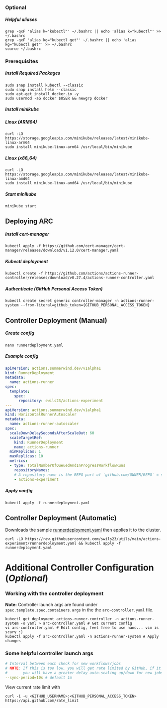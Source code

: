 ### Optional
##### Helpful aliases
```shell
grep -qxF 'alias k="kubectl"' ~/.bashrc || echo 'alias k="kubectl"' >> ~/.bashrc
grep -qxF 'alias kg="kubectl get"' ~/.bashrc || echo 'alias kg="kubectl get"' >> ~/.bashrc
source ~/.bashrc
```

### Prerequisites

##### Install Required Packages

```shell
sudo snap install kubectl --classic
sudo snap install helm --classic
sudo apt-get install docker.io -y
sudo usermod -aG docker $USER && newgrp docker
```

##### Install minikube
##### Linux (ARM64)
```shell
curl -LO https://storage.googleapis.com/minikube/releases/latest/minikube-linux-arm64
sudo install minikube-linux-arm64 /usr/local/bin/minikube
```

##### Linux (x86_64)
```shell
curl -LO https://storage.googleapis.com/minikube/releases/latest/minikube-linux-amd64
sudo install minikube-linux-amd64 /usr/local/bin/minikube
```



##### Start minikube
```shell
minikube start
```


## Deploying ARC
##### Install cert-manager
```shell
kubectl apply -f https://github.com/cert-manager/cert-manager/releases/download/v1.12.0/cert-manager.yaml
```

##### Kubectl deployment
```shell
kubectl create -f https://github.com/actions/actions-runner-controller/releases/download/v0.27.4/actions-runner-controller.yaml
```


##### Authenticate (GitHub Personal Access Token)
```shell
kubectl create secret generic controller-manager -n actions-runner-system --from-literal=github_token={GITHUB_PERSONAL_ACCESS_TOKEN}
```


## Controller Deployment (Manual)

##### Create config
```shell
nano runnerdeployment.yaml
```
##### Example config
```yaml
apiVersion: actions.summerwind.dev/v1alpha1
kind: RunnerDeployment
metadata:
  name: actions-runner
spec:
  template:
    spec:
      repository: swils23/actions-experiment
---
apiVersion: actions.summerwind.dev/v1alpha1
kind: HorizontalRunnerAutoscaler
metadata:
  name: actions-runner-autoscaler
spec:
  scaleDownDelaySecondsAfterScaleOut: 60
  scaleTargetRef:
    kind: RunnerDeployment
    name: actions-runner
  minReplicas: 1
  maxReplicas: 10
  metrics:
  - type: TotalNumberOfQueuedAndInProgressWorkflowRuns
    repositoryNames:
    # A repository name is the REPO part of `github.com/OWNER/REPO` = swils23/actions-experiment
    - actions-experiment
```

##### Apply config
```shell
kubectl apply -f runnerdeployment.yaml
```



## Controller Deployment (Automatic)

Downloads the sample [runnerdeployment.yaml](https://raw.githubusercontent.com/swils23/utils/main/actions-experiment/runnerdeployment.yaml) then applies it to the cluster.

```shell
curl -LO https://raw.githubusercontent.com/swils23/utils/main/actions-experiment/runnerdeployment.yaml && kubectl apply -f runnerdeployment.yaml
```

# Additional Controller Configuration (***Optional***)

### Working with the controller deployment
**Note:** Controller launch args are found under `spec.template.spec.containers.args` in the the `arc-controller.yaml` file.
```shell
kubectl get deployment actions-runner-controller -n actions-runner-system -o yaml > arc-controller.yaml # Get current config
vi arc-controller.yaml # Edit config, feel free to use nano... vim is scary :)
kubectl apply -f arc-controller.yaml -n actions-runner-system # Apply changes
```


### Some helpful controller launch args

```yaml
# Interval between each check for new workflows/jobs
# NOTE: If this is too low, you will get rate limited by GitHub, if it is too high
#       you will have a greater delay auto-scaling up/down for new jobs.
--sync-period=10s # default 1m
```

View current rate limit with 

```shell
curl -i -u <GITHUB_USERNAME>:<GITHUB_PERSONAL_ACCESS_TOKEN> https://api.github.com/rate_limit
```

